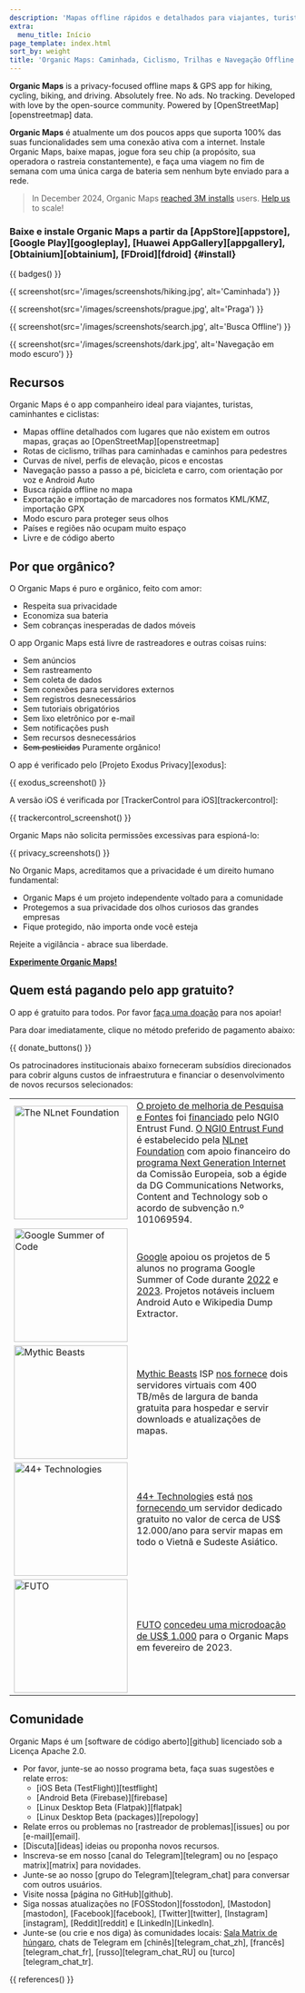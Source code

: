 ```yaml
---
description: 'Mapas offline rápidos e detalhados para viajantes, turistas, motoristas, caminhantes e ciclistas criados pelos fundadores do app MapsWithMe (Maps.Me).'
extra:
  menu_title: Início
page_template: index.html
sort_by: weight
title: 'Organic Maps: Caminhada, Ciclismo, Trilhas e Navegação Offline'
---
```


**Organic Maps** is a privacy-focused offline maps & GPS app for hiking, cycling, biking, and driving. Absolutely free. No ads. No tracking. Developed with love by the open-source community. Powered by [OpenStreetMap][openstreetmap] data.

**Organic Maps** é atualmente um dos poucos apps que suporta 100% das suas funcionalidades sem uma conexão ativa com a internet. Instale Organic Maps, baixe mapas, jogue fora seu chip (a propósito, sua operadora o rastreia constantemente), e faça uma viagem no fim de semana com uma única carga de bateria sem nenhum byte enviado para a rede.

> In December 2024, Organic Maps [reached 3M installs](@/news/2024-12-20/411/index.md) users. [Help us](@/donate/index.md) to scale!

### Baixe e instale Organic Maps a partir da [AppStore][appstore], [Google Play][googleplay], [Huawei AppGallery][appgallery], [Obtainium][obtainium], [FDroid][fdroid] {#install}

{{ badges() }}

{{ screenshot(src='/images/screenshots/hiking.jpg', alt='Caminhada') }}

{{ screenshot(src='/images/screenshots/prague.jpg', alt='Praga') }}

{{ screenshot(src='/images/screenshots/search.jpg', alt='Busca Offline') }}

{{ screenshot(src='/images/screenshots/dark.jpg', alt='Navegação em modo
escuro') }}

## Recursos

Organic Maps é o app companheiro ideal para viajantes, turistas, caminhantes
e ciclistas:

- Mapas offline detalhados com lugares que não existem em outros mapas,
  graças ao [OpenStreetMap][openstreetmap]
- Rotas de ciclismo, trilhas para caminhadas e caminhos para pedestres
- Curvas de nível, perfis de elevação, picos e encostas
- Navegação passo a passo a pé, bicicleta e carro, com orientação por voz e
  Android Auto
- Busca rápida offline no mapa
- Exportação e importação de marcadores nos formatos KML/KMZ, importação GPX
- Modo escuro para proteger seus olhos
- Países e regiões não ocupam muito espaço
- Livre e de código aberto

## Por que orgânico?

O Organic Maps é puro e orgânico, feito com amor:

- Respeita sua privacidade
- Economiza sua bateria
- Sem cobranças inesperadas de dados móveis

O app Organic Maps está livre de rastreadores e outras coisas ruins:

- Sem anúncios
- Sem rastreamento
- Sem coleta de dados
- Sem conexões para servidores externos
- Sem registros desnecessários
- Sem tutoriais obrigatórios
- Sem lixo eletrônico por e-mail
- Sem notificações push
- Sem recursos desnecessários
- ~~Sem pesticidas~~ Puramente orgânico!

O app é verificado pelo [Projeto Exodus Privacy][exodus]:

{{ exodus_screenshot() }}

A versão iOS é verificada por [TrackerControl para iOS][trackercontrol]:

{{ trackercontrol_screenshot() }}

Organic Maps não solicita permissões excessivas para espioná-lo:

{{ privacy_screenshots() }}

No Organic Maps, acreditamos que a privacidade é um direito humano
fundamental:

- Organic Maps é um projeto independente voltado para a comunidade
- Protegemos a sua privacidade dos olhos curiosos das grandes empresas
- Fique protegido, não importa onde você esteja

Rejeite a vigilância - abrace sua liberdade.

**[Experimente Organic Maps!](#install)**

## Quem está pagando pelo app gratuito?

O app é gratuito para todos. Por favor [faça uma
doação](@/donate/index.pt-BR.md) para nos apoiar!

Para doar imediatamente, clique no método preferido de pagamento abaixo:

{{ donate_buttons() }}

Os patrocinadores institucionais abaixo forneceram subsídios direcionados
para cobrir alguns custos de infraestrutura e financiar o desenvolvimento de
novos recursos selecionados:

<table style="border-spacing: 20px">
<tr>
<td>
<a href="https://nlnet.nl/"><img src="sponsors/nlnet.svg" alt="The NLnet Foundation" width="200px"></a>
</td>
<td>
<a href="https://github.com/organicmaps/organicmaps/milestone/7">O projeto de melhoria de Pesquisa e Fontes</a> foi <a href="https://nlnet.nl/project/OrganicMaps/">financiado</a> pelo NGI0 Entrust Fund. <a href="https://nlnet.nl/entrust/">O NGI0 Entrust Fund</a> é estabelecido pela <a href="https://nlnet.nl/">NLnet Foundation</a> com apoio financeiro do <a href="https://www.ngi.eu/">programa Next Generation Internet</a> da Comissão Europeia, sob a égide da DG Communications Networks, Content and Technology sob o acordo de subvenção n.º 101069594.
</td>
</tr>
<tr>
<td>
<a href="https://summerofcode.withgoogle.com/"><img src="sponsors/gsoc.svg" alt="Google Summer of Code" width="200px"></a>
</td>
<td>
<a href="https://summerofcode.withgoogle.com/">Google</a> apoiou os projetos de 5 alunos no programa Google Summer of Code durante <a href="https://summerofcode.withgoogle.com/programs/2022/organizations/organic-maps">2022</a> e <a href="https://summerofcode.withgoogle.com/programs/2023/organizations/organic-maps">2023</a>. Projetos notáveis incluem Android Auto e Wikipedia Dump Extractor.
</td>
</tr>
<tr>
<td>
<a href="https://www.mythic-beasts.com/"><img src="sponsors/mythic-beasts.png" alt="Mythic Beasts" width="200px"></a>
</td>
<td>
<a href="https://www.mythic-beasts.com/">Mythic Beasts</a> ISP <a href="https://www.mythic-beasts.com/blog/2021/10/06/improving-the-world-bit-by-expensive-bit/">nos fornece</a> dois servidores virtuais com 400 TB/mês de largura de banda gratuita para hospedar e servir downloads e atualizações de mapas.
</td>
</tr>
<tr>
<td>
<a href="https://44plus.vn"><img src="sponsors/44plus.svg" alt="44+ Technologies" width="200px"></a>
</td>
<td>
<a href="https://44plus.vn">44+ Technologies</a> está <a href="https://44plus.vn/organicmaps">nos fornecendo </a> um servidor dedicado gratuito no valor de cerca de US$ 12.000/ano para servir mapas em todo o Vietnã e Sudeste Asiático.
</td>
</tr>
<tr>
<td>
<a href="https://futo.org"><img src="sponsors/futo.svg" alt="FUTO" width="200px"></a>
</td>
<td>
<a href="https://futo.org">FUTO</a> <a href="https://www.youtube.com/watch?v=fJJclgBHrEw">concedeu uma microdoação de US$ 1.000</a> para o Organic Maps em fevereiro de 2023.
</td>
</tr>
</table>

## Comunidade

Organic Maps é um [software de código aberto][github] licenciado sob a
Licença Apache 2.0.

- Por favor, junte-se ao nosso programa beta, faça suas sugestões e relate
  erros:
  * [iOS Beta (TestFlight)][testflight]
  * [Android Beta (Firebase)][firebase]
  * [Linux Desktop Beta (Flatpak)][flatpak]
  * [Linux Desktop Beta (packages)][repology]
- Relate erros ou problemas no [rastreador de problemas][issues] ou por
  [e-mail][email].
- [Discuta][ideas] ideias ou proponha novos recursos.
- Inscreva-se em nosso [canal do Telegram][telegram] ou no [espaço
  matrix][matrix] para novidades.
- Junte-se ao nosso [grupo do Telegram][telegram_chat] para conversar com
  outros usuários.
- Visite nossa [página no GitHub][github].
- Siga nossas atualizações no [FOSStodon][fosstodon], [Mastodon][mastodon],
  [Facebook][facebook], [Twitter][twitter], [Instagram][instagram],
  [Reddit][reddit] e [LinkedIn][LinkedIn].
- Junte-se (ou crie e nos diga) às comunidades locais: [Sala Matrix de
  húngaro](https://matrix.to/#/#organicmapstranslate_hu:matrix.org), chats
  de Telegram em [chinês][telegram_chat_zh], [francês][telegram_chat_fr],
  [russo][telegram_chat_RU] ou [turco][telegram_chat_tr].

[fork]: https://pt.wikipedia.org/wiki/Bifurcação_(desenvolvimento_de_software)

{{ references() }}
